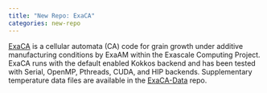 ```yaml
---
title: "New Repo: ExaCA"
categories: new-repo
---
```


[ExaCA](https://github.com/LLNL/ExaCA) is a cellular automata (CA) code for grain growth under additive manufacturing conditions by ExaAM within the Exascale Computing Project. ExaCA runs with the default enabled Kokkos backend and has been tested with Serial, OpenMP, Pthreads, CUDA, and HIP backends. Supplementary temperature data files are available in the [ExaCA-Data](https://github.com/LLNL/ExaCA-Data) repo.
